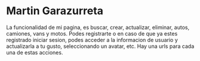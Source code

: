 # Martin Garazurreta
La funcionalidad de mi pagina, es buscar, crear, actualizar, eliminar, autos, camiones, vans y motos.
Podes registrarte o en caso de que ya estes registrado iniciar sesion, podes acceder a la informacion de usuario y actualizarla a tu gusto, seleccionando un avatar, etc.
Hay una urls para cada una de estas acciones.
